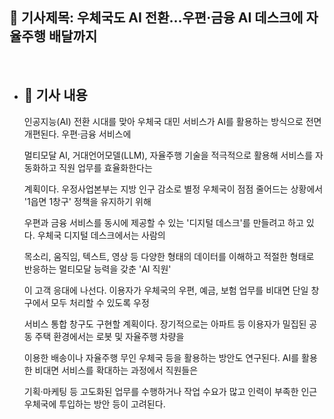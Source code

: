 ## 📰 기사제목: 우체국도 AI 전환…우편·금융 AI 데스크에 자율주행 배달까지

<br>

- ## 📄 기사 내용
  인공지능(AI) 전환 시대를 맞아 우체국 대민 서비스가 AI를 활용하는 방식으로 전면 개편된다. 우편·금융 서비스에

  멀티모달 AI, 거대언어모델(LLM), 자율주행 기술을 적극적으로 활용해 서비스를 자동화하고 직원 업무를 효율화한다는

  계획이다. 우정사업본부는 지방 인구 감소로 별정 우체국이 점점 줄어드는 상황에서 '1읍면 1창구' 정책을 유지하기 위해

  우편과 금융 서비스를 동시에 제공할 수 있는 '디지털 데스크'를 만들려고 하고 있다. 우체국 디지털 데스크에서는 사람의

  목소리, 움직임, 텍스트, 영상 등 다양한 형태의 데이터를 이해하고 적절한 형태로 반응하는 멀티모달 능력을 갖춘 'AI 직원'

  이 고객 응대에 나선다.  이용자가 우체국의 우편, 예금, 보험 업무를 비대면 단일 창구에서 모두 처리할 수 있도록 우정

  서비스 통합 창구도 구현할 계획이다. 장기적으로는 아파트 등 이용자가 밀집된 공동 주택 환경에서는 로봇 및 자율주행 차량을

  이용한 배송이나 자율주행 무인 우체국 등을 활용하는 방안도 연구된다. AI를 활용한 비대면 서비스를 확대하는 과정에서 직원들은

  기획·마케팅 등 고도화된 업무를 수행하거나 작업 수요가 많고 인력이 부족한 인근 우체국에 투입하는 방안 등이 고려된다.
